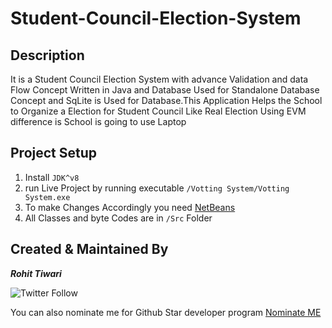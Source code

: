 # Student-Council-Election-System

## Description

It is a Student Council Election System with advance Validation and data Flow Concept Written in Java and Database Used for Standalone Database Concept and SqLite is Used for Database.This Application Helps the School to Organize a Election for Student Council Like Real Election Using EVM difference is School is going to use Laptop

## Project Setup

1. Install `JDK^v8`
2. run Live Project by running executable `/Votting System/Votting System.exe`
3. To make Changes Accordingly you need [NetBeans](https://netbeans.apache.org/download/nb18/)
4. All Classes and byte Codes are in `/Src` Folder

## Created & Maintained By

**_Rohit Tiwari_**

![Twitter Follow](https://img.shields.io/twitter/follow/dev24_tiwari?style=social)

You can also nominate me for Github Star developer program
[Nominate ME](https://stars.github.com/nominate)
